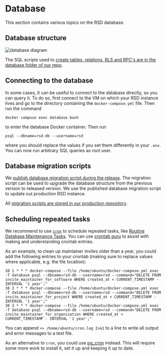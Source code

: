 # Database

This section contains various topics on the RSD database.

## Database structure

![database diagram](img/database-scheme.webp)

The SQL scripts used to [create tables, relations, RLS and RPC's are in the database folder of our repo](https://github.com/research-software-directory/RSD-as-a-service/tree/main/database).

## Connecting to the database

In some cases, it can be useful to connect to the database directly, so you can query it.
To do so, first connect to the VM on which your RSD instance lives and go to the directory containing the `docker-compose.yml` file.
Then run the command

```shell
docker compose exec database bash
```

to enter the database Docker container.
Then run

```shell
psql --dbname=rsd-db --username=rsd
```

where you should replace the values if you set them differently in your `.env`.
You can now run arbitrary SQL queries as root user.

## Database migration scripts

We [publish database migration script during the release](https://github.com/research-software-directory/RSD-as-a-service/releases). The migration script can be used to upgrade the database structure from the previous version to released version. We use the published database migration script to update out production RSD instance.

All [migration scripts are stored in our production repository](https://github.com/research-software-directory/RSD-production/tree/main/database-migration).

## Scheduling repeated tasks

We recommend to use [`cron`](https://en.wikipedia.org/wiki/Cron) to schedule repeated tasks, like [Routine Database Maintenance Tasks](https://www.postgresql.org/docs/current/maintenance.html). You can use [crontab guru](https://crontab.guru/) to assist with making and understanding crontab entries.

As an example, to clean up maintainer invites older than a year, you could add the following entries to your crontab (making sure to replace values where applicable, e.g. the file location):

```
30 1 * * * docker-compose --file /home/ubuntu/docker-compose.yml exec -T database psql --dbname=rsd-db --username=rsd --command="DELETE FROM invite_maintainer_for_software WHERE created_at < CURRENT_TIMESTAMP - INTERVAL '1 year';"
30 2 * * * docker-compose --file /home/ubuntu/docker-compose.yml exec -T database psql --dbname=rsd-db --username=rsd --command="DELETE FROM invite_maintainer_for_project WHERE created_at < CURRENT_TIMESTAMP - INTERVAL '1 year';"
30 3 * * * docker-compose --file /home/ubuntu/docker-compose.yml exec -T database psql --dbname=rsd-db --username=rsd --command="DELETE FROM invite_maintainer_for_organisation WHERE created_at < CURRENT_TIMESTAMP - INTERVAL '1 year';"
```

You can append `>> /home/ubuntu/cron.log 2>&1` to a line to write all output and error messages to a text file.

As an alternative to `cron`, you could use [pg_cron](https://github.com/citusdata/pg_cron) instead. This will require some more work to install it, set it up and keeping it up to date.
